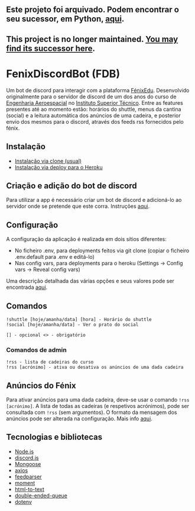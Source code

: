 ## Este projeto foi arquivado. Podem encontrar o seu sucessor, em Python, [aqui](https://github.com/guipenedo/aero-discord-bot). 
## This project is no longer maintained. [You may find its successor here](https://github.com/guipenedo/aero-discord-bot).
# FenixDiscordBot (FDB)

Um bot de discord para interagir com a plataforma [FénixEdu](https://fenixedu.org/). Desenvolvido originalmente para o servidor de discord de um dos anos do curso de [Engenharia Aeroespacial](https://fenix.tecnico.ulisboa.pt/cursos/meaer) no [Instituto Superior Técnico](https://tecnico.ulisboa.pt/).
Entre as features presentes até ao momento estão: horários do shuttle, menus da cantina (social) e a leitura automática dos anúncios de uma cadeira, e posterior envio dos mesmos para o discord, através dos feeds rss fornecidos pelo fénix.

## Instalação
* [Instalação via clone (usual)](#via-clone)
* [Instalação via deploy para o Heroku](deploy-para-o-heroku)
## Criação e adição do bot de discord
Para utilizar a app é necessário criar um bot de discord e adicioná-lo ao servidor onde se pretende que este corra. Instruções [aqui](https://github.com/guipenedo/fenix-discord-bot/wiki/Cria%C3%A7%C3%A3o-e-adi%C3%A7%C3%A3o-do-bot).
## Configuração
A configuração da aplicação é realizada em dois sítios diferentes:
* No ficheiro .env, para deployments feitos via git clone (copiar o ficheiro .env.default para .env e editá-lo)
* Nas config vars, para deployments para o heroku (Settings -> Config vars -> Reveal config vars)

Uma descrição detalhada das várias opções e seus valores pode ser encontrada [aqui](https://github.com/guipenedo/fenix-discord-bot/wiki/Configura%C3%A7%C3%A3o).

## Comandos
```
!shuttle [hoje/amanha/data] [hora] - Horário do shuttle
!social [hoje/amanha/data] - Ver o prato do social

[] - opcional <> - obrigatório
```
### Comandos de admin
```
!rss - lista de cadeiras do curso
!rss [acrónimo] - ativa ou desativa os anúncios de uma dada cadeira
```

## Anúncios do Fénix
Para ativar anúncios para uma dada cadeira, deve-se usar o comando `!rss [acrónimo]`. A lista de todas as cadeiras (e respetivos acrónimos), pode ser consultada com `!rss` (sem argumentos).
O formato da mensagem dos anúncios pode ser alterada na configuração. Mais info [aqui](https://github.com/guipenedo/fenix-discord-bot/wiki/Configura%C3%A7%C3%A3o#bot_announcement).

## Tecnologias e bibliotecas
+ [Node.js](https://nodejs.org/en/)
+ [discord.js](https://www.npmjs.com/package/discord.js)
+ [Mongoose](https://www.npmjs.com/package/mongoose)
+ [axios](https://www.npmjs.com/package/axios)
+ [feedparser](https://www.npmjs.com/package/feedparser)
+ [moment](https://momentjs.com/)
+ [html-to-text](https://www.npmjs.com/package/html-to-text)
+ [double-ended-queue](https://www.npmjs.com/package/double-ended-queue)
+ [dotenv](https://www.npmjs.com/package/dotenv)
